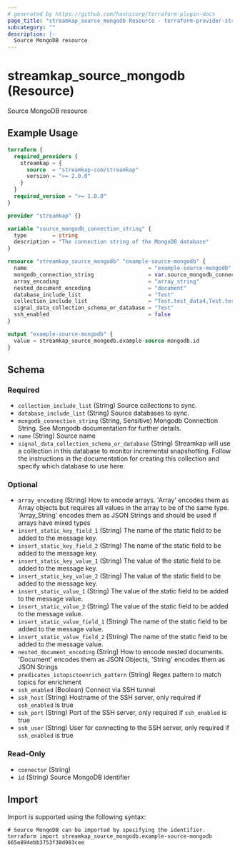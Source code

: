 ```yaml
---
# generated by https://github.com/hashicorp/terraform-plugin-docs
page_title: "streamkap_source_mongodb Resource - terraform-provider-streamkap"
subcategory: ""
description: |-
  Source MongoDB resource
---
```


# streamkap_source_mongodb (Resource)

Source MongoDB resource

## Example Usage

```terraform
terraform {
  required_providers {
    streamkap = {
      source  = "streamkap-com/streamkap"
      version = ">= 2.0.0"
    }
  }
  required_version = ">= 1.0.0"
}

provider "streamkap" {}

variable "source_mongodb_connection_string" {
  type        = string
  description = "The connection string of the MongoDB database"
}

resource "streamkap_source_mongodb" "example-source-mongodb" {
  name                                      = "example-source-mongodb"
  mongodb_connection_string                 = var.source_mongodb_connection_string
  array_encoding                            = "array_string"
  nested_document_encoding                  = "document"
  database_include_list                     = "Test"
  collection_include_list                   = "Test.test_data4,Test.test_data2"
  signal_data_collection_schema_or_database = "Test"
  ssh_enabled                               = false
}

output "example-source-mongodb" {
  value = streamkap_source_mongodb.example-source-mongodb.id
}
```

<!-- schema generated by tfplugindocs -->
## Schema

### Required

- `collection_include_list` (String) Source collections to sync.
- `database_include_list` (String) Source databases to sync.
- `mongodb_connection_string` (String, Sensitive) Mongodb Connection String. See Mongodb documentation for further details.
- `name` (String) Source name
- `signal_data_collection_schema_or_database` (String) Streamkap will use a collection in this database to monitor incremental snapshotting. Follow the instructions in the documentation for creating this collection and specify which database to use here.

### Optional

- `array_encoding` (String) How to encode arrays. 'Array' encodes them as Array objects but requires all values in the array to be of the same type. 'Array_String' encodes them as JSON Strings and should be used if arrays have mixed types
- `insert_static_key_field_1` (String) The name of the static field to be added to the message key.
- `insert_static_key_field_2` (String) The name of the static field to be added to the message key.
- `insert_static_key_value_1` (String) The value of the static field to be added to the message key.
- `insert_static_key_value_2` (String) The value of the static field to be added to the message key.
- `insert_static_value_1` (String) The value of the static field to be added to the message value.
- `insert_static_value_2` (String) The value of the static field to be added to the message value.
- `insert_static_value_field_1` (String) The name of the static field to be added to the message value.
- `insert_static_value_field_2` (String) The name of the static field to be added to the message value.
- `nested_document_encoding` (String) How to encode nested documents. 'Document' encodes them as JSON Objects, 'String' encodes them as JSON Strings
- `predicates_istopictoenrich_pattern` (String) Regex pattern to match topics for enrichment
- `ssh_enabled` (Boolean) Connect via SSH tunnel
- `ssh_host` (String) Hostname of the SSH server, only required if `ssh_enabled` is true
- `ssh_port` (String) Port of the SSH server, only required if `ssh_enabled` is true
- `ssh_user` (String) User for connecting to the SSH server, only required if `ssh_enabled` is true

### Read-Only

- `connector` (String)
- `id` (String) Source MongoDB identifier

## Import

Import is supported using the following syntax:

```shell
# Source MongoDB can be imported by specifying the identifier.
terraform import streamkap_source_mongodb.example-source-mongodb 665e894ebb3753f38d983cee
```
